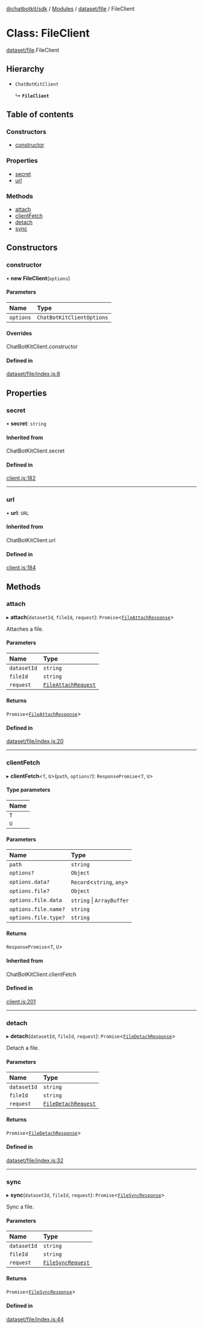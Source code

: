 [@chatbotkit/sdk](../README.md) / [Modules](../modules.md) / [dataset/file](../modules/dataset_file.md) / FileClient

# Class: FileClient

[dataset/file](../modules/dataset_file.md).FileClient

## Hierarchy

- `ChatBotKitClient`

  ↳ **`FileClient`**

## Table of contents

### Constructors

- [constructor](dataset_file.FileClient.md#constructor)

### Properties

- [secret](dataset_file.FileClient.md#secret)
- [url](dataset_file.FileClient.md#url)

### Methods

- [attach](dataset_file.FileClient.md#attach)
- [clientFetch](dataset_file.FileClient.md#clientfetch)
- [detach](dataset_file.FileClient.md#detach)
- [sync](dataset_file.FileClient.md#sync)

## Constructors

### constructor

• **new FileClient**(`options`)

#### Parameters

| Name | Type |
| :------ | :------ |
| `options` | `ChatBotKitClientOptions` |

#### Overrides

ChatBotKitClient.constructor

#### Defined in

[dataset/file/index.js:8](https://github.com/chatbotkit/node-sdk/blob/78a3d8e/packages/sdk/src/dataset/file/index.js#L8)

## Properties

### secret

• **secret**: `string`

#### Inherited from

ChatBotKitClient.secret

#### Defined in

[client.js:182](https://github.com/chatbotkit/node-sdk/blob/78a3d8e/packages/sdk/src/client.js#L182)

___

### url

• **url**: `URL`

#### Inherited from

ChatBotKitClient.url

#### Defined in

[client.js:184](https://github.com/chatbotkit/node-sdk/blob/78a3d8e/packages/sdk/src/client.js#L184)

## Methods

### attach

▸ **attach**(`datasetId`, `fileId`, `request`): `Promise`<[`FileAttachResponse`](../modules/dataset_file_v1.md#fileattachresponse)\>

Attaches a file.

#### Parameters

| Name | Type |
| :------ | :------ |
| `datasetId` | `string` |
| `fileId` | `string` |
| `request` | [`FileAttachRequest`](../modules/dataset_file_v1.md#fileattachrequest) |

#### Returns

`Promise`<[`FileAttachResponse`](../modules/dataset_file_v1.md#fileattachresponse)\>

#### Defined in

[dataset/file/index.js:20](https://github.com/chatbotkit/node-sdk/blob/78a3d8e/packages/sdk/src/dataset/file/index.js#L20)

___

### clientFetch

▸ **clientFetch**<`T`, `U`\>(`path`, `options?`): `ResponsePromise`<`T`, `U`\>

#### Type parameters

| Name |
| :------ |
| `T` |
| `U` |

#### Parameters

| Name | Type |
| :------ | :------ |
| `path` | `string` |
| `options?` | `Object` |
| `options.data?` | `Record`<`string`, `any`\> |
| `options.file?` | `Object` |
| `options.file.data` | `string` \| `ArrayBuffer` |
| `options.file.name?` | `string` |
| `options.file.type?` | `string` |

#### Returns

`ResponsePromise`<`T`, `U`\>

#### Inherited from

ChatBotKitClient.clientFetch

#### Defined in

[client.js:201](https://github.com/chatbotkit/node-sdk/blob/78a3d8e/packages/sdk/src/client.js#L201)

___

### detach

▸ **detach**(`datasetId`, `fileId`, `request`): `Promise`<[`FileDetachResponse`](../modules/dataset_file_v1.md#filedetachresponse)\>

Detach a file.

#### Parameters

| Name | Type |
| :------ | :------ |
| `datasetId` | `string` |
| `fileId` | `string` |
| `request` | [`FileDetachRequest`](../modules/dataset_file_v1.md#filedetachrequest) |

#### Returns

`Promise`<[`FileDetachResponse`](../modules/dataset_file_v1.md#filedetachresponse)\>

#### Defined in

[dataset/file/index.js:32](https://github.com/chatbotkit/node-sdk/blob/78a3d8e/packages/sdk/src/dataset/file/index.js#L32)

___

### sync

▸ **sync**(`datasetId`, `fileId`, `request`): `Promise`<[`FileSyncResponse`](../modules/dataset_file_v1.md#filesyncresponse)\>

Sync a file.

#### Parameters

| Name | Type |
| :------ | :------ |
| `datasetId` | `string` |
| `fileId` | `string` |
| `request` | [`FileSyncRequest`](../modules/dataset_file_v1.md#filesyncrequest) |

#### Returns

`Promise`<[`FileSyncResponse`](../modules/dataset_file_v1.md#filesyncresponse)\>

#### Defined in

[dataset/file/index.js:44](https://github.com/chatbotkit/node-sdk/blob/78a3d8e/packages/sdk/src/dataset/file/index.js#L44)
